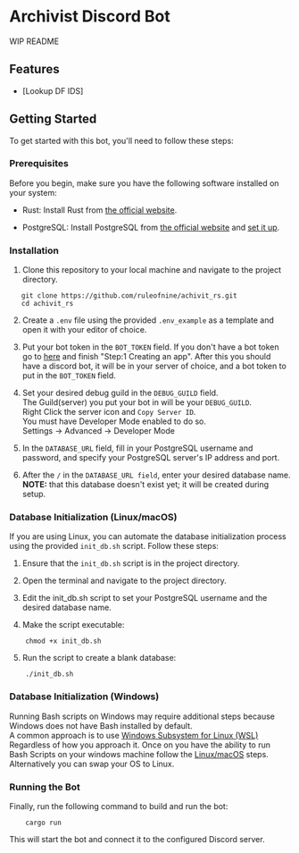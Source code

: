 
# Archivist Discord Bot

WIP README

## Features

- [Lookup DF IDS]

## Getting Started

To get started with this bot, you'll need to follow these steps:

### Prerequisites

Before you begin, make sure you have the following software installed on your system:

- Rust: Install Rust from [the official website](https://www.rust-lang.org/tools/install).

- PostgreSQL: Install PostgreSQL from [the official website](https://www.postgresql.org/download/) and [set it up](https://www.prisma.io/dataguide/postgresql/setting-up-a-local-postgresql-database).

### Installation

1. Clone this repository to your local machine and navigate to the project directory.

```shell
   git clone https://github.com/ruleofnine/achivit_rs.git
   cd achivit_rs
```
2. Create a `.env` file using the provided `.env_example` as a template and open it with your editor of choice.

3. Put your bot token in the `BOT_TOKEN` field. 
   If you don't have a bot token go to [here](https://discord.com/developers/docs/getting-started) and finish "Step:1 Creating an app".
   After this you should have a discord bot, it will be in your server of choice, and a bot token to put in the `BOT_TOKEN` field.

4. Set your desired debug guild in the `DEBUG_GUILD` field.  
   The Guild(server) you put your bot in will be your `DEBUG_GUILD`.   
   Right Click the server icon and `Copy Server ID`.  
   You must have Developer Mode enabled to do so.  
   Settings -> Advanced -> Developer Mode  

5. In the `DATABASE_URL` field, fill in your PostgreSQL username and password, and specify your PostgreSQL server's IP address and port.

6. After the `/` in the `DATABASE_URL field`, enter your desired database name. **NOTE:** that this database doesn't exist yet; it will be created during setup.

### Database Initialization (Linux/macOS)

If you are using Linux, you can automate the database initialization process using the provided `init_db.sh` script. Follow these steps:

1. Ensure that the `init_db.sh` script is in the project directory.

2. Open the terminal and navigate to the project directory.

3. Edit the init_db.sh script to set your PostgreSQL username and the desired database name.

4. Make the script executable:

```shell
    chmod +x init_db.sh
```
5. Run the script to create a blank database:
```shell
    ./init_db.sh
```

###  Database Initialization (Windows)

Running Bash scripts on Windows may require additional steps because Windows does not have Bash installed by default.  
    A common approach is to use [Windows Subsystem for Linux (WSL)](https://learn.microsoft.com/en-us/windows/wsl/install)  
    Regardless of how you approach it. Once on you have the ability to run Bash Scripts on your windows machine follow the [Linux/macOS](#database-initialization-linuxmacos) steps.  
    Alternatively you can swap your OS to Linux.  


### Running the Bot

Finally, run the following command to build and run the bot:

```shell
    cargo run
```

This will start the bot and connect it to the configured Discord server.


